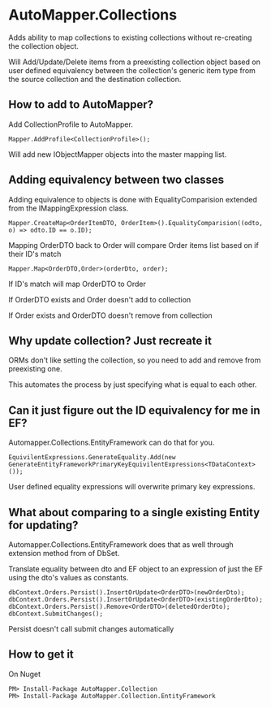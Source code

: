 
AutoMapper.Collections
================================
Adds ability to map collections to existing collections without re-creating the collection object.

Will Add/Update/Delete items from a preexisting collection object based on user defined equivalency between the collection's generic item type from the source collection and the destination collection.

How to add to AutoMapper?
--------------------------------
Add CollectionProfile to AutoMapper.

	Mapper.AddProfile<CollectionProfile>();
Will add new IObjectMapper objects into the master mapping list.

Adding equivalency between two classes
--------------------------------
Adding equivalence to objects is done with EqualityComparision extended from the IMappingExpression class.

	Mapper.CreateMap<OrderItemDTO, OrderItem>().EqualityComparision((odto, o) => odto.ID == o.ID);
Mapping OrderDTO back to Order will compare Order items list based on if their ID's match

	Mapper.Map<OrderDTO,Order>(orderDto, order);
If ID's match will map OrderDTO to Order

If OrderDTO exists and Order doesn't add to collection

If Order exists and OrderDTO doesn't remove from collection

Why update collection?  Just recreate it 
-------------------------------
ORMs don't like setting the collection, so you need to add and remove from preexisting one.

This automates the process by just specifying what is equal to each other.

Can it just figure out the ID equivalency for me in EF?
-------------------------------
Automapper.Collections.EntityFramework can do that for you.
	
	EquivilentExpressions.GenerateEquality.Add(new GenerateEntityFrameworkPrimaryKeyEquivilentExpressions<TDataContext>());
User defined equality expressions will overwrite primary key expressions.

What about comparing to a single existing Entity for updating?
--------------------------------
Automapper.Collections.EntityFramework does that as well through extension method from of DbSet<TEntity>.

Translate equality between dto and EF object to an expression of just the EF using the dto's values as constants.

	dbContext.Orders.Persist().InsertOrUpdate<OrderDTO>(newOrderDto);
	dbContext.Orders.Persist().InsertOrUpdate<OrderDTO>(existingOrderDto);
	dbContext.Orders.Persist().Remove<OrderDTO>(deletedOrderDto);
	dbContext.SubmitChanges();
Persist doesn't call submit changes automatically

How to get it
--------------------------------
On Nuget

	PM> Install-Package AutoMapper.Collection
	PM> Install-Package AutoMapper.Collection.EntityFramework
